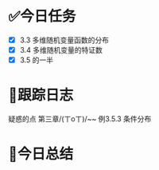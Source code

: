 # ✅今日任务
- [x] 3.3 多维随机变量函数的分布  
- [x] 3.4 多维随机变量的特证数
- [x] 3.5 的一半

# 📌跟踪日志
疑惑的点
第三章/(ㄒoㄒ)/~~
例3.5.3 条件分布

# 📝今日总结

